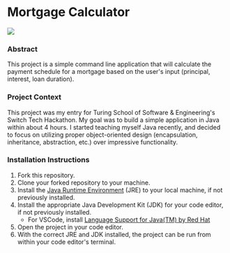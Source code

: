 # Mortgage Calculator

<p align="left">
  <img src="https://img.shields.io/badge/Java-ED8B00?style=for-the-badge&logo=openjdk&logoColor=white" />
</p>

### Abstract

This project is a simple command line application that will calculate the payment schedule for a mortgage based on the user's input (principal, interest, loan duration).

### Project Context

This project was my entry for Turing School of Software & Engineering's Switch Tech Hackathon. My goal was to build a simple application in Java within about 4 hours. I started teaching myself Java recently, and decided to focus on utilizing proper object-oriented design (encapsulation, inheritance, abstraction, etc.) over impressive functionality.

### Installation Instructions

1. Fork this repository.
2. Clone your forked repository to your machine.
3. Install the [Java Runtime Environment](https://www.java.com/en/download/manual.jsp) (JRE) to your local machine, if not previously installed.
4. Install the appropriate Java Development Kit (JDK) for your code editor, if not previously installed.
    - For VSCode, install [Language Support for Java(TM) by Red Hat](https://marketplace.visualstudio.com/items?itemName=redhat.java)
5. Open the project in your code editor.
6. With the correct JRE and JDK installed, the project can be run from within your code editor's terminal.

